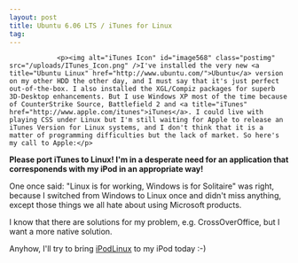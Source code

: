 ```yaml
---
layout: post
title: Ubuntu 6.06 LTS / iTunes for Linux
tag: 
---
```



                <p><img alt="iTunes Icon" id="image568" class="postimg" src="/uploads/ITunes_Icon.png" />I've installed the very new <a title="Ubuntu Linux" href="http://www.ubuntu.com/">Ubuntu</a> version on my other HDD the other day, and I must say that it's just perfect out-of-the-box. I also installed the XGL/Compiz packages for superb 3D-Desktop enhancements. But I use Windows XP most of the time because of CounterStrike Source, Battlefield 2 and <a title="iTunes" href="http://www.apple.com/itunes">iTunes</a>. I could live with playing CSS under Linux but I'm still waiting for Apple to release an iTunes Version for Linux systems, and I don't think that it is a matter of programming difficulties but the lack of market. So here's my call to Apple:</p>
<p><strong>Please port iTunes to Linux! I'm in a desperate need for an application that corresponends with my iPod in an appropriate way!
</strong></p>
<p>One once said: &quot;Linux is for working, Windows is for Solitaire&quot; was right, because I switched from Windows to Linux once and didn't miss anything, except those things we all hate about using Microsoft products.</p>
<p>I know that there are solutions for my problem, e.g. CrossOverOffice, but I want a more native solution.</p>
<p>Anyhow, I'll try to bring <a title="iPodLinux" href="http://ipodlinuxinstl.sourceforge.net/">iPodLinux</a> to my iPod today :-)</p>
            
